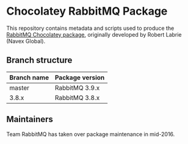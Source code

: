 # Chocolatey RabbitMQ Package

This repository contains metadata and scripts used to produce the [RabbitMQ Chocolatey package](https://chocolatey.org/packages/rabbitmq),
originally developed by Robert Labrie (Navex Global).

## Branch structure

| Branch name   | Package version |
| ------------- | --------------- |
| master        | RabbitMQ 3.9.x  |
| 3.8.x         | RabbitMQ 3.8.x  |

## Maintainers

Team RabbitMQ has taken over package maintenance in mid-2016.
